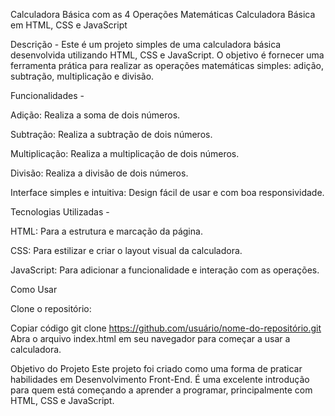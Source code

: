 Calculadora Básica com as 4 Operações Matemáticas
Calculadora Básica em HTML, CSS e JavaScript

Descrição - 
Este é um projeto simples de uma calculadora básica desenvolvida utilizando HTML, CSS e JavaScript. O objetivo é fornecer uma ferramenta prática para realizar as operações matemáticas simples: adição, subtração, multiplicação e divisão.

Funcionalidades - 

Adição: Realiza a soma de dois números.

Subtração: Realiza a subtração de dois números.

Multiplicação: Realiza a multiplicação de dois números.

Divisão: Realiza a divisão de dois números.

Interface simples e intuitiva: Design fácil de usar e com boa responsividade.

Tecnologias Utilizadas - 

HTML: Para a estrutura e marcação da página.

CSS: Para estilizar e criar o layout visual da calculadora.

JavaScript: Para adicionar a funcionalidade e interação com as operações.


Como Usar

Clone o repositório:

Copiar código
git clone https://github.com/usuário/nome-do-repositório.git
Abra o arquivo index.html em seu navegador para começar a usar a calculadora.

Objetivo do Projeto
Este projeto foi criado como uma forma de praticar habilidades em Desenvolvimento Front-End. É uma excelente introdução para quem está começando a aprender a programar, principalmente com HTML, CSS e JavaScript.

